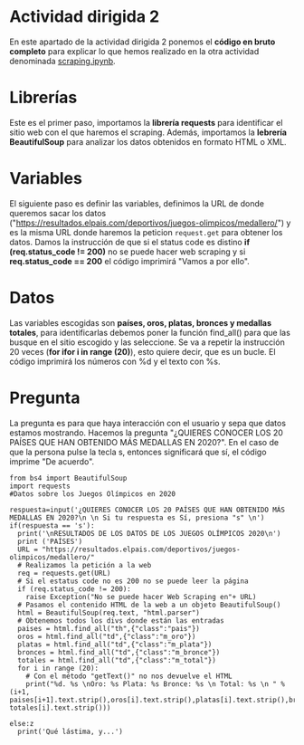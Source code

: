 # Actividad dirigida 2
En este apartado de la actividad dirigida 2 ponemos el **código en bruto completo** para explicar lo que hemos realizado en la otra actividad denominada [scraping.ipynb](https://github.com/nebrijas/Periodismodedatos_juancamilobohorquez/blob/main/scraping.ipynb).

# Librerías 
Este es el primer paso, importamos la **librería requests** para identificar el sitio web con el que haremos el scraping. Además, importamos la **lebrería BeautifulSoup** para analizar los datos obtenidos en formato HTML o XML. 

# Variables
El siguiente paso es definir las variables, definimos la URL de donde queremos sacar los datos ("https://resultados.elpais.com/deportivos/juegos-olimpicos/medallero/") y es la misma URL donde haremos la peticion `request.get` para obtener los datos. Damos la instrucción de que si el status code es distino **if (req.status_code != 200)** no se puede hacer web scraping y si **req.status_code == 200** el código imprimirá "Vamos a por ello".

# Datos
Las variables escogidas son **países, oros, platas, bronces y medallas totales**, para identificarlas debemos poner la función find_all() para que las busque en el sitio escogido y las seleccione. Se va a repetir la instrucción 20 veces (**for ifor i in range (20)**), esto quiere decir, que es un bucle. El código imprimirá los números con %d y el texto con %s.

# Pregunta
La pregunta es para que haya interacción con el usuario y sepa que datos estamos mostrando. Hacemos la pregunta "¿QUIERES CONOCER LOS 20 PAÍSES QUE HAN OBTENIDO MÁS MEDALLAS EN 2020?". En el caso de que la persona pulse la tecla s, entonces significará que sí, el código imprime "De acuerdo".

```
from bs4 import BeautifulSoup
import requests
#Datos sobre los Juegos Olímpicos en 2020

respuesta=input('¿QUIERES CONOCER LOS 20 PAÍSES QUE HAN OBTENIDO MÁS MEDALLAS EN 2020?\n \n Si tu respuesta es Sí, presiona "s" \n')
if(respuesta == 's'):
  print('\nRESULTADOS DE LOS DATOS DE LOS JUEGOS OLÍMPICOS 2020\n')
  print ('PAÍSES')
  URL = "https://resultados.elpais.com/deportivos/juegos-olimpicos/medallero/"
  # Realizamos la petición a la web
  req = requests.get(URL)
  # Si el estatus code no es 200 no se puede leer la página
  if (req.status_code != 200):
    raise Exception("No se puede hacer Web Scraping en"+ URL)
  # Pasamos el contenido HTML de la web a un objeto BeautifulSoup()
  html = BeautifulSoup(req.text, "html.parser")
  # Obtenemos todos los divs donde están las entradas
  paises = html.find_all("th",{"class":"pais"})
  oros = html.find_all("td",{"class":"m_oro"})
  platas = html.find_all("td",{"class":"m_plata"})
  bronces = html.find_all("td",{"class":"m_bronce"})
  totales = html.find_all("td",{"class":"m_total"})
  for i in range (20):
    # Con el método "getText()" no nos devuelve el HTML
    print("%d. %s \nOro: %s Plata: %s Bronce: %s \n Total: %s \n " % (i+1, paises[i+1].text.strip(),oros[i].text.strip(),platas[i].text.strip(),bronces[i].text.strip(), totales[i].text.strip()))

else:z
  print('Qué lástima, y...')
  
```
